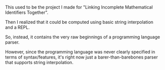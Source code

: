 This used to be the project I made for "Linking Incomplete Mathematical Identifiers Together".

Then I realized that it could be computed using basic string interpolation and a REPL.

So, instead, it contains the very raw beginnings of a programming language parser.

However, since the programming language was never clearly specified in terms of syntax/features, it's right now just a barer-than-barebones parser that supports string interpolation.
